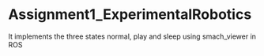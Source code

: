# Assignment1_ExperimentalRobotics
It implements the three states normal, play and sleep using smach_viewer in ROS
